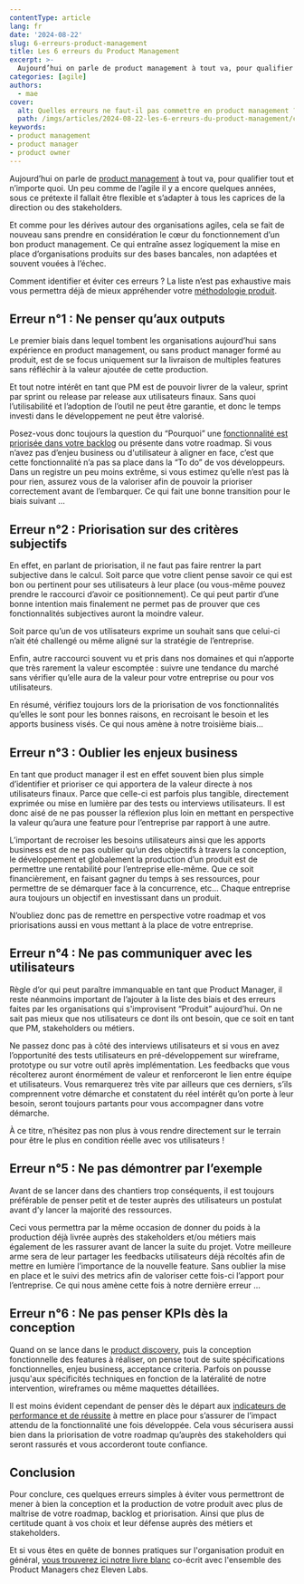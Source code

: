 ```yaml
---
contentType: article
lang: fr
date: '2024-08-22'
slug: 6-erreurs-product-management
title: Les 6 erreurs du Product Management
excerpt: >-
  Aujourd’hui on parle de product management à tout va, pour qualifier tout et n’importe quoi. Comment identifier et éviter les premières erreurs ? La liste n’est pas exhaustive mais vous permettra déjà de mieux appréhender votre méthodologie produit. 
categories: [agile]
authors:
  - mae
cover:
  alt: Quelles erreurs ne faut-il pas commettre en product management ?
  path: /imgs/articles/2024-08-22-les-6-erreurs-du-product-management/cover.jpg
keywords: 
- product management
- product manager
- product owner
---
```


Aujourd’hui on parle de [product management](https://eleven-labs.com/strategie-produit/product-management/) à tout va, pour qualifier tout et n’importe quoi. Un peu comme de l’agile il y a encore quelques années, sous ce prétexte il fallait être flexible et s’adapter à tous les caprices de la direction ou des stakeholders.

Et comme pour les dérives autour des organisations agiles, cela se fait de nouveau sans prendre en considération le cœur du fonctionnement d’un bon product management. Ce qui entraîne assez logiquement la mise en place d’organisations produits sur des bases bancales, non adaptées et souvent vouées à l’échec. 

Comment identifier et éviter ces erreurs ? La liste n’est pas exhaustive mais vous permettra déjà de mieux appréhender votre [méthodologie produit](https://eleven-labs.com/strategie-produit/). 

## Erreur n°1 : Ne penser qu’aux outputs 
Le premier biais dans lequel tombent les organisations aujourd’hui sans expérience en product management, ou sans product manager formé au produit, est de se focus uniquement sur la livraison de multiples features sans réfléchir à la valeur ajoutée de cette production. 

Et tout notre intérêt en tant que PM est de pouvoir livrer de la valeur, sprint par sprint ou release par release aux utilisateurs finaux. Sans quoi l’utilisabilité et l’adoption de l’outil ne peut être garantie, et donc le temps investi dans le développement ne peut être valorisé.

Posez-vous donc toujours la question du “Pourquoi” une [fonctionnalité est priorisée dans votre backlog](https://eleven-labs.com/prioriser-backlog/) ou présente dans votre roadmap. Si vous n’avez pas d’enjeu business ou d'utilisateur à aligner en face, c’est que cette fonctionnalité n’a pas sa place dans la “To do” de vos développeurs. 
Dans un registre un peu moins extrême, si vous estimez qu’elle n’est pas là pour rien, assurez vous de la valoriser afin de pouvoir la prioriser correctement avant de l’embarquer.
Ce qui fait une bonne transition pour le biais suivant …

## Erreur n°2 : Priorisation sur des critères subjectifs
En effet, en parlant de priorisation, il ne faut pas faire rentrer la part subjective dans le calcul. 
Soit parce que votre client pense savoir ce qui est bon ou pertinent pour ses utilisateurs à leur place (ou vous-même pouvez prendre le raccourci d’avoir ce positionnement). Ce qui peut partir d’une bonne intention mais finalement ne permet pas de prouver que ces fonctionnalités subjectives auront la moindre valeur. 

Soit parce qu’un de vos utilisateurs exprime un souhait sans que celui-ci n’ait été challengé ou même aligné sur la stratégie de l’entreprise. 

Enfin, autre raccourci souvent vu et pris dans nos domaines et qui n’apporte que très rarement la valeur escomptée : suivre une tendance du marché sans vérifier qu’elle aura de la valeur pour votre entreprise ou pour vos utilisateurs. 

En résumé, vérifiez toujours lors de la priorisation de vos fonctionnalités qu’elles le sont pour les bonnes raisons, en recroisant le besoin et les apports business visés.
Ce qui nous amène à notre troisième biais…

## Erreur n°3 : Oublier les enjeux business
En tant que product manager il est en effet souvent bien plus simple d’identifier et prioriser ce qui apportera de la valeur directe à nos utilisateurs finaux. Parce que celle-ci est parfois plus tangible, directement exprimée ou mise en lumière par des tests ou interviews utilisateurs. Il est donc aisé de ne pas pousser la réflexion plus loin en mettant en perspective la valeur qu’aura une feature pour l’entreprise par rapport à une autre. 

L’important de recroiser les besoins utilisateurs ainsi que les apports business est de ne pas oublier qu’un des objectifs à travers la conception, le développement et globalement la production d’un produit est de permettre une rentabilité pour l’entreprise elle-même. 
Que ce soit financièrement, en faisant gagner du temps à ses ressources, pour permettre de se démarquer face à la concurrence, etc… Chaque entreprise aura toujours un objectif en investissant dans un produit. 

N’oubliez donc pas de remettre en perspective votre roadmap et vos priorisations aussi en vous mettant à la place de votre entreprise.

## Erreur n°4 : Ne pas communiquer avec les utilisateurs
Règle d’or qui peut paraître immanquable en tant que Product Manager, il reste néanmoins important de l’ajouter à la liste des biais et des erreurs faites par les organisations qui s'improvisent “Produit” aujourd’hui.
On ne sait pas mieux que nos utilisateurs ce dont ils ont besoin, que ce soit en tant que PM, stakeholders ou métiers. 

Ne passez donc pas à côté des interviews utilisateurs et si vous en avez l’opportunité des tests utilisateurs en pré-développement sur wireframe, prototype ou sur votre outil après implémentation. Les feedbacks que vous récolterez auront énormément de valeur et renforceront le lien entre équipe et utilisateurs. Vous remarquerez très vite par ailleurs que ces derniers, s’ils comprennent votre démarche et constatent du réel intérêt qu’on porte à leur besoin, seront toujours partants pour vous accompagner dans votre démarche.

À ce titre, n’hésitez pas non plus à vous rendre directement sur le terrain pour être le plus en condition réelle avec vos utilisateurs ! 

## Erreur n°5 : Ne pas démontrer par l’exemple
Avant de se lancer dans des chantiers trop conséquents, il est toujours préférable de penser petit et de tester auprès des utilisateurs un postulat avant d’y lancer la majorité des ressources. 

Ceci vous permettra par la même occasion de donner du poids à la production déjà livrée auprès des stakeholders et/ou métiers mais également de les rassurer avant de lancer la suite du projet. 
Votre meilleure arme sera de leur partager les feedbacks utilisateurs déjà récoltés afin de mettre en lumière l’importance de la nouvelle feature.
Sans oublier la mise en place et le suivi des metrics afin de valoriser cette fois-ci l’apport pour l’entreprise.
Ce qui nous amène cette fois à notre dernière erreur …  

## Erreur n°6 : Ne pas penser KPIs dès la conception
Quand on se lance dans le [product discovery,](https://eleven-labs.com/strategie-produit/product-discovery/) puis la conception fonctionnelle des features à réaliser, on pense tout de suite spécifications fonctionnelles, enjeu business, acceptance criteria. Parfois on pousse jusqu'aux spécificités techniques en fonction de la latéralité de notre intervention, wireframes ou même maquettes détaillées.

Il est moins évident cependant de penser dès le départ aux [indicateurs de performance et de réussite](https://eleven-labs.com/fixer-okr/) à mettre en place pour s’assurer de l’impact attendu de la fonctionnalité une fois développée. 
Cela vous sécurisera aussi bien dans la priorisation de votre roadmap qu’auprès des stakeholders qui seront rassurés et vous accorderont toute confiance. 

## Conclusion
Pour conclure, ces quelques erreurs simples à éviter vous permettront de mener à bien la conception et la production de votre produit avec plus de maîtrise de votre roadmap, backlog et priorisation. Ainsi que plus de certitude quant à vos choix et leur défense auprès des métiers et stakeholders. 

Et si vous êtes en quête de bonnes pratiques sur l'organisation produit en général, [vous trouverez ici notre livre blanc](https://eleven-labs.com/guides/organisation-scale-up/) co-écrit avec l'ensemble des Product Managers chez Eleven Labs. 
